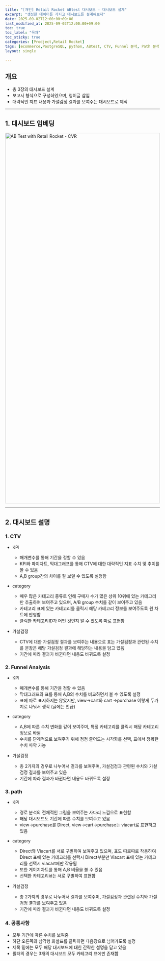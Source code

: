```yaml
---
title: "[개인] Retail Rocket ABtest 대시보드 - 대시보드 설계"
excerpt: "생성한 데이터를 가지고 대시보드를 설계해보자"
date: 2025-09-02T12:00:00+09:00
last_modified_at: 2025-09-02T12:00:00+09:00
toc: true
toc_label: "목차"
toc_sticky: true
categories: [Prodject,Retail Rocket]
tags: [ecommerce,PostgreSQL, python, ABtest, CTV, Funnel 분석, Path 분석]
layout: single

---
```

## 개요
- 총 3장의 대시보드 설계
- 보고서 형식으로 구성하였으며, 영어글 삽입
- 대략적인 지표 내용과 가설검정 결과를 보여주는 대시보드로 제작

---

## 1. 대시보드 임베딩
<!-- 수정된 코드: 큰 화면은 원래대로, 노트북만 가로휠 방지 -->
<style>
/* 큰 화면 (800px 이상) - 데스크톱/큰 모니터 (원래대로) */
@media (min-width: 800px) {
  #vizResponsive { 
    height: 1200px !important; 
  }
}

/* 중간 화면 (720px ~ 799px) - 노트북 (가로휠 방지) */
@media (min-width: 720px) and (max-width: 799px) {
  #vizResponsive { 
    height: 700px !important; 
    width: 100% !important;
    max-width: 100% !important;
    overflow-x: hidden !important;
  }
  #vizResponsive .tableauViz {
    transform: scale(0.95) !important;
    transform-origin: top left !important;
  }
}

/* 작은 화면 (600px ~ 719px) - 태블릿 */
@media (min-width: 600px) and (max-width: 719px) {
  #vizResponsive { 
    height: 550px !important;
    width: 100% !important;
    max-width: 100% !important;
    overflow-x: hidden !important;
  }
  #vizResponsive .tableauViz {
    transform: scale(0.9) !important;
    transform-origin: top left !important;
  }
}

/* 모바일 (600px 미만) - 스마트폰 */
@media (max-width: 599px) {
  #vizResponsive { 
    height: 400px !important;
    width: 100% !important;
    max-width: 100% !important;
    overflow-x: hidden !important;
  }
  #vizResponsive .tableauViz {
    transform: scale(0.85) !important;
    transform-origin: top left !important;
  }
}
</style>

<!-- Tableau 대시보드 임베드 -->
<div class="tableauPlaceholder" id="vizResponsive"
     style="position: relative; width: 100%; height: 1700px; margin: 1em 0;">
  <noscript>
    <a href="https://public.tableau.com/views/ABtestwithRetailRocketdata/CVR">
      <img alt="AB Test with Retail Rocket - CVR"
           src="https://public.tableau.com/static/images/AB/ABtestwithRetailRocketdata/CVR/1_rss.png"
           style="border: none; width: 100%; height: 100%; object-fit: contain;" />
    </a>
  </noscript>
  <object class="tableauViz"
          style="position: absolute; top: 0; left: 0; width: 100%; height: 100%;">
    <param name="host_url" value="https%3A%2F%2Fpublic.tableau.com%2F" />
    <param name="embed_code_version" value="3" />
    <param name="site_root" value="" />
    <!-- 워크북명/시트명 -->
    <param name="name" value="ABtestwithRetailRocketdata/CVR" />
    <param name="tabs" value="no" />
    <param name="toolbar" value="yes" />
    <param name="static_image" value="https://public.tableau.com/static/images/AB/ABtestwithRetailRocketdata/CVR/1_rss.png" />
    <param name="animate_transition" value="yes" />
    <param name="display_static_image" value="yes" />
    <param name="display_spinner" value="yes" />
    <param name="display_overlay" value="yes" />
    <param name="display_count" value="yes" />
    <param name="language" value="ko-KR" />
  </object>
</div>

<script type="text/javascript">
  window.addEventListener('DOMContentLoaded', function () {
    var divElement = document.getElementById('vizResponsive');
    var vizElement = divElement.getElementsByTagName('object')[0];
    if (vizElement) {
      var scriptElement = document.createElement('script');
      scriptElement.src = 'https://public.tableau.com/javascripts/api/viz_v1.js';
      vizElement.parentNode.insertBefore(scriptElement, vizElement);
    }
  });
</script>

---

## 2. 대시보드 설명
### 1. CTV
- KPI
  - 매개변수를 통해 기간을 정할 수 있음
  - KPI와 파이차트, 막대그래프를 통해 CTV에 대한 대략적인 지표 수치 및 추이를 볼 수 있음
  - A,B group간의 차이를 잘 보일 수 있도록 설정함

- category
  - 매우 많은 카테고리 종류로 인해 구매자 수가 많은 상위 10위에 있는 카테고리만 추출하여 보여주고 있으며, A/B group 수치를 같이 보여주고 있음
  - 카테고리 표에 있는 카테고리를 클릭시 해당 카테고리 정보를 보여주도록 원 차트에 반영함
  - 클릭한 카테고리ID가 어떤 것인지 알 수 있도록 따로 표현함

- 가설검정
  - CTV에 대한 가설검정 결과를 보여주는 내용으로 표는 가설검정과 관련된 수치를 문장은 해당 가설검정 결과에 해당하는 내용을 담고 있음
  - 기간에 따라 결과가 바뀐다면 내용도 바뀌도록 설정

### 2. Funnel Analysis
- KPI
  - 매개변수를 통해 기간을 정할 수 있음
  - 막대그래프와 표를 통해 A,B의 수치를 비교하면서 볼 수 있도록 설정
  - 표에 따로 표시하지는 않았지만, view->cart와 cart ->purchase 이렇게 두가지로 나눠서 생각 (글에는 언급)

- category
  - A,B에 따른 수치 변화를 같이 보여주며, 특정 카테고리를 클릭시 해당 카테고리 정보로 바뀜
  - 수치를 단계적으로 보여주기 위해 점점 줄어드는 시각화를 선택, 표에서 정확한 수치 파악 가능

- 가설검정
  - 총 2가지의 경우로 나누어서 결과를 보여주며, 가설검정과 관련된 수치와 가설검정 결과를 보여주고 있음
  - 기간에 따라 결과가 바뀐다면 내용도 바뀌도록 설정

### 3. path
- KPI
  - 경로 분석의 전체적인 그림을 보여주는 사다리 느낌으로 표현함
  - 해당 대시보드도 기간에 따른 수치를 보여주고 있음
  - view->purchase를 Direct, view->cart->purchase는 viacart로 표현하고 있음

- category
  - Direct와 Viacart를 서로 구별하여 보여주고 있으며, 표도 따로따로 작용하여 Direct 표에 있는 카테고리를 선택시 Direct부분만 Viacart 표에 있는 카테고리를 선택시 viacart에만 작용됨
  - 또한 게이지차트를 통해 A,B 비율을 볼 수 있음
  - 선택한 카테고리id는 서로 구별하여 표현함

- 가설검정
  - 총 2가지의 경우로 나누어서 결과를 보여주며, 가설검정과 관련된 수치와 가설검정 결과를 보여주고 있음
  - 기간에 따라 결과가 바뀐다면 내용도 바뀌도록 설정

### 4. 공통사항
- 모두 기간에 따른 수치를 보여줌
- 하단 오른쪽의 삼각형 화살표를 클릭하면 다음장으로 넘어가도록 설정
- 제목 밑에는 모두 해당 대시보드에 대한 간략한 설명을 담고 있음
- 필터의 경우는 3개의 대시보드 모두 카테고리 표에만 존재함
